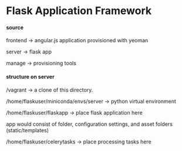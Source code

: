 # Flask Application Framework

#### source

frontend -> angular.js application provisioned with yeoman

server -> flask app

manage -> provisioning tools



#### structure on server

/vagrant -> a clone of this directory.

/home/flaskuser/miniconda/envs/server -> python virtual environment

/home/flaskuser/flaskapp -> place flask application here

 app would consist of folder, configuration settings, and asset folders (static/templates)


/home/flaskuser/celerytasks -> place processing tasks here


